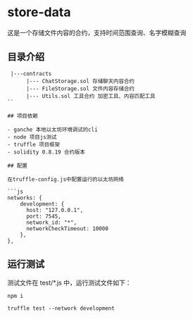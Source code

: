 # store-data

这是一个存储文件内容的合约，支持时间范围查询、名字模糊查询

## 目录介绍

```
 |---contracts
      |--- ChatStorage.sol 存储聊天内容合约 
      |--- FileStorage.sol 文件内容存储合约
      |--- Utils.sol 工具合约 加密工具、内容匹配工具
``

## 项目依赖

- ganche 本地以太坊环境调试的cli
- node 项目js测试
- truffle 项目框架
- solidity 0.8.19 合约版本

## 配置

在truffle-config.js中配置运行的以太坊网络

```js
networks: {
    development: {
      host: "127.0.0.1",
      port: 7545,
      network_id: "*",
      networkCheckTimeout: 10000
    },
},
```

## 运行测试

测试文件在 test/*.js 中，运行测试文件如下：

```shell
npm i
```

```shell
truffle test --network development
```
